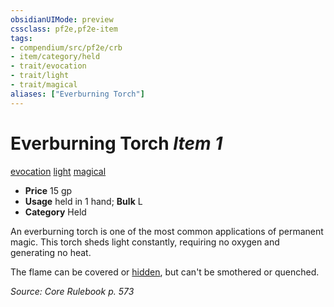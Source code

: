```yaml
---
obsidianUIMode: preview
cssclass: pf2e,pf2e-item
tags:
- compendium/src/pf2e/crb
- item/category/held
- trait/evocation
- trait/light
- trait/magical
aliases: ["Everburning Torch"]
---
```

# Everburning Torch *Item 1*  
[evocation](rules/traits/evocation.md)  [light](rules/traits/light.md)  [magical](rules/traits/magical.md)  

- **Price** 15 gp
- **Usage** held in 1 hand; **Bulk** L
- **Category** Held

An everburning torch is one of the most common applications of permanent magic. This torch sheds light constantly, requiring no oxygen and generating no heat.

The flame can be covered or [hidden](rules/conditions.md#Hidden), but can't be smothered or quenched.

*Source: Core Rulebook p. 573*